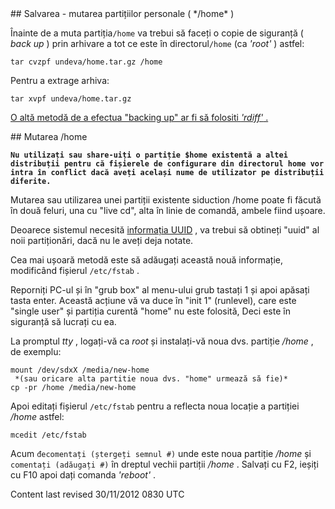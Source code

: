 <div id="main-page"></div>
<div class="divider" id="home-bu"></div>
## Salvarea - mutarea partițiilor personale ( */home* )

Înainte de a muta partiția`/home`  va trebui să faceți o copie de siguranță ( *back up* ) prin arhivare a tot ce este în directorul`/home`  (ca  *'root'* ) astfel: 

~~~  
tar cvzpf undeva/home.tar.gz /home  
~~~

Pentru a extrage arhiva:

~~~  
tar xvpf undeva/home.tar.gz  
~~~

 [O altă metodă de a efectua "backing up" ar fi să folositi  *'rdiff'* .](sys-admin-rdiff-ro.htm#rdiff) 

<!-- [Această metodă vă poate fi de folos dacă vreți să "actualizați home-ul vostru" din instalări mai vechi în noi instalări.](http://sidux.com/index.php?module=Wikula&amp;tag=SecureHomeEN) 

-->
<div class="divider" id="home-move"></div>
## Mutarea /home

**`Nu utilizați sau share-uiți o partiție $home existentă a altei distribuții pentru că fișierele de configurare din directorul home vor intra în conflict dacă aveți același nume de utilizator pe distribuții diferite.`** 

Mutarea sau utilizarea unei partiții existente siduction /home poate fi făcută în două feluri, una cu "live cd", alta în linie de comandă, ambele fiind ușoare.

Deoarece sistemul necesită  [informația UUID](part-uuid-ro.htm#uuid) , va trebui să obtineți "uuid" al noii partiționări, dacă nu le aveți deja notate.

Cea mai ușoară metodă este să adăugați această nouă informație, modificând fișierul `/etc/fstab` .

Reporniți PC-ul și în "grub box" al menu-ului grub tastați 1 și apoi apăsați tasta enter. Această acțiune vă va duce în "init 1" (runlevel), care este "single user" și partiția curentă "home" nu este folosită, Deci este în siguranță să lucrați cu ea.

La promptul  *tty* , logați-vă ca  *root*  și instalați-vă noua dvs. partiție  */home* , de exemplu:

~~~  
mount /dev/sdxX /media/new-home  
 *(sau oricare alta partitie noua dvs. "home" urmează să fie)*   
cp -pr /home /media/new-home  
~~~

Apoi editați fișierul `/etc/fstab`  pentru a reflecta noua locație a partiției  */home*  astfel: 

~~~  
mcedit /etc/fstab  
~~~

Acum `đecomentați (ștergeți semnul #)`  unde este noua partiție  */home*  și `comentați (adăugați #)`  în dreptul vechii partiții  */home* . Salvați cu F2, ieșiți cu F10 apoi dați comanda  *'reboot'* .

<div id="rev">Content last revised 30/11/2012 0830 UTC </div>
